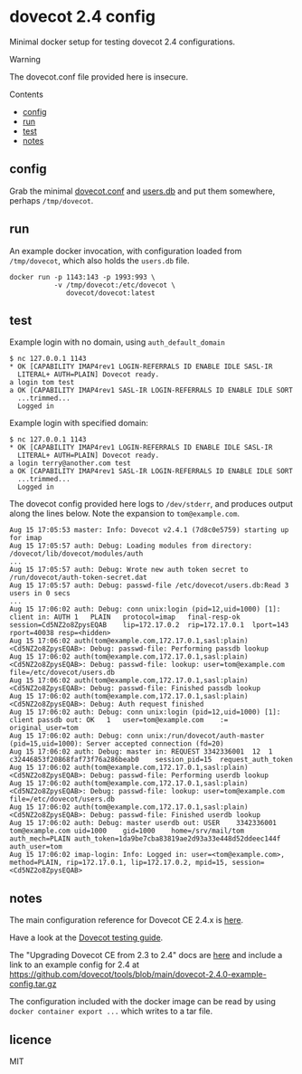 # dovecot 2.4 config

Minimal docker setup for testing dovecot 2.4 configurations.

> [!WARNING]
> The dovecot.conf file provided here is insecure.

Contents

* [config](#config)
* [run](#run)
* [test](#test)
* [notes](#notes)

## config

Grab the minimal [dovecot.conf](./dovecot.conf) and [users.db](./users.db)
and put them somewhere, perhaps `/tmp/dovecot`.

## run 

An example docker invocation, with configuration loaded from 
`/tmp/dovecot`, which also holds the `users.db` file.

```
docker run -p 1143:143 -p 1993:993 \
           -v /tmp/dovecot:/etc/dovecot \
              dovecot/dovecot:latest
```

## test

Example login with no domain, using `auth_default_domain`

```
$ nc 127.0.0.1 1143
* OK [CAPABILITY IMAP4rev1 LOGIN-REFERRALS ID ENABLE IDLE SASL-IR
  LITERAL+ AUTH=PLAIN] Dovecot ready.
a login tom test
a OK [CAPABILITY IMAP4rev1 SASL-IR LOGIN-REFERRALS ID ENABLE IDLE SORT
  ...trimmed...
  Logged in
```

Example login with specified domain:

```
$ nc 127.0.0.1 1143
* OK [CAPABILITY IMAP4rev1 LOGIN-REFERRALS ID ENABLE IDLE SASL-IR
  LITERAL+ AUTH=PLAIN] Dovecot ready.
a login terry@another.com test
a OK [CAPABILITY IMAP4rev1 SASL-IR LOGIN-REFERRALS ID ENABLE IDLE SORT
  ...trimmed...
  Logged in
```

The dovecot config provided here logs to `/dev/stderr`, and produces
output along the lines below. Note the expansion to `tom@example.com`.

```
Aug 15 17:05:53 master: Info: Dovecot v2.4.1 (7d8c0e5759) starting up for imap
Aug 15 17:05:57 auth: Debug: Loading modules from directory: /dovecot/lib/dovecot/modules/auth
...
Aug 15 17:05:57 auth: Debug: Wrote new auth token secret to /run/dovecot/auth-token-secret.dat
Aug 15 17:05:57 auth: Debug: passwd-file /etc/dovecot/users.db:Read 3 users in 0 secs
...
Aug 15 17:06:02 auth: Debug: conn unix:login (pid=12,uid=1000) [1]: client in: AUTH	1	PLAIN	protocol=imap	final-resp-ok	session=Cd5NZ2o8ZpysEQAB	lip=172.17.0.2	rip=172.17.0.1	lport=143	rport=40038	resp=<hidden>
Aug 15 17:06:02 auth(tom@example.com,172.17.0.1,sasl:plain)<Cd5NZ2o8ZpysEQAB>: Debug: passwd-file: Performing passdb lookup
Aug 15 17:06:02 auth(tom@example.com,172.17.0.1,sasl:plain)<Cd5NZ2o8ZpysEQAB>: Debug: passwd-file: lookup: user=tom@example.com file=/etc/dovecot/users.db
Aug 15 17:06:02 auth(tom@example.com,172.17.0.1,sasl:plain)<Cd5NZ2o8ZpysEQAB>: Debug: passwd-file: Finished passdb lookup
Aug 15 17:06:02 auth(tom@example.com,172.17.0.1,sasl:plain)<Cd5NZ2o8ZpysEQAB>: Debug: Auth request finished
Aug 15 17:06:02 auth: Debug: conn unix:login (pid=12,uid=1000) [1]: client passdb out: OK	1	user=tom@example.com	:=	original_user=tom
Aug 15 17:06:02 auth: Debug: conn unix:/run/dovecot/auth-master (pid=15,uid=1000): Server accepted connection (fd=20)
Aug 15 17:06:02 auth: Debug: master in: REQUEST	3342336001	12	1	c32446853f20868faf73f76a286beab0	session_pid=15	request_auth_token
Aug 15 17:06:02 auth(tom@example.com,172.17.0.1,sasl:plain)<Cd5NZ2o8ZpysEQAB>: Debug: passwd-file: Performing userdb lookup
Aug 15 17:06:02 auth(tom@example.com,172.17.0.1,sasl:plain)<Cd5NZ2o8ZpysEQAB>: Debug: passwd-file: lookup: user=tom@example.com file=/etc/dovecot/users.db
Aug 15 17:06:02 auth(tom@example.com,172.17.0.1,sasl:plain)<Cd5NZ2o8ZpysEQAB>: Debug: passwd-file: Finished userdb lookup
Aug 15 17:06:02 auth: Debug: master userdb out: USER	3342336001	tom@example.com	uid=1000	gid=1000	home=/srv/mail/tom	auth_mech=PLAIN	auth_token=1da9be7cba83819ae2d93a33e448d52ddeec144f	auth_user=tom
Aug 15 17:06:02 imap-login: Info: Logged in: user=<tom@example.com>, method=PLAIN, rip=172.17.0.1, lip=172.17.0.2, mpid=15, session=<Cd5NZ2o8ZpysEQAB>
```

## notes

The main configuration reference for Dovecot CE 2.4.x is
[here](https://doc.dovecot.org/2.4.1/core/settings/variables.html).

Have a look at the [Dovecot testing
guide](https://doc.dovecot.org/main/core/admin/testing.html).

The "Upgrading Dovecot CE from 2.3 to 2.4" docs are
[here](https://doc.dovecot.org/main/installation/upgrade/2.3-to-2.4.html)
and include a link to an example config for 2.4 at
https://github.com/dovecot/tools/blob/main/dovecot-2.4.0-example-config.tar.gz

The configuration included with the docker image can be read by using
`docker container export ...` which writes to a tar file.

## licence

MIT
